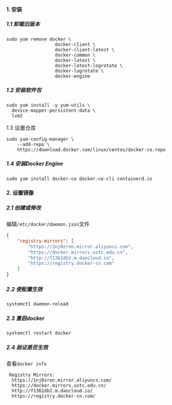 #### 1. 安装
##### 1.1 卸载旧版本
```shell
sudo yum remove docker \
                  docker-client \
                  docker-client-latest \
                  docker-common \
                  docker-latest \
                  docker-latest-logrotate \
                  docker-logrotate \
                  docker-engine
```
##### 1.2 安装软件包
```shell
sudo yum install -y yum-utils \
  device-mapper-persistent-data \
  lvm2
```
1.3 设置仓库
```shell
sudo yum-config-manager \
    --add-repo \
    https://download.docker.com/linux/centos/docker-ce.repo
```
##### 1.4 安装Docker Engine
```shell
sudo yum install docker-ce docker-ce-cli containerd.io
```
#### 2. 设置镜像
##### 2.1 创建或修改 
编辑`/etc/docker/daemon.json`文件
```json
{
    "registry-mirrors": [
        "https://1nj0zren.mirror.aliyuncs.com",
        "https://docker.mirrors.ustc.edu.cn",
        "http://f1361db2.m.daocloud.io",
        "https://registry.docker-cn.com"
    ]
}
```
##### 2.2 使配置生效
```shell
systemctl daemon-reload
```
##### 2.3 重启docker
```shell
systemctl restart docker
```
##### 2.4 验证是否生效
查看`docker info`
```
 Registry Mirrors:
  https://1nj0zren.mirror.aliyuncs.com/
  https://docker.mirrors.ustc.edu.cn/
  http://f1361db2.m.daocloud.io/
  https://registry.docker-cn.com/
```